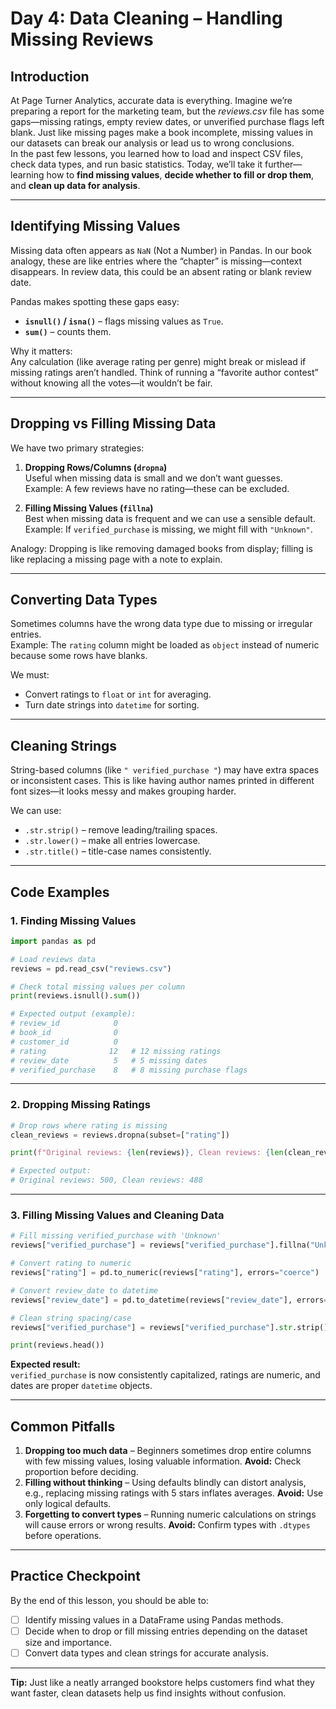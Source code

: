 # Day 4: Data Cleaning – Handling Missing Reviews

## Introduction
At Page Turner Analytics, accurate data is everything. Imagine we’re preparing a report for the marketing team, but the *reviews.csv* file has some gaps—missing ratings, empty review dates, or unverified purchase flags left blank. Just like missing pages make a book incomplete, missing values in our datasets can break our analysis or lead us to wrong conclusions.  
In the past few lessons, you learned how to load and inspect CSV files, check data types, and run basic statistics. Today, we’ll take it further—learning how to **find missing values**, **decide whether to fill or drop them**, and **clean up data for analysis**.

---

## Identifying Missing Values
Missing data often appears as `NaN` (Not a Number) in Pandas. In our book analogy, these are like entries where the “chapter” is missing—context disappears. In review data, this could be an absent rating or blank review date.

Pandas makes spotting these gaps easy:
- **`isnull()` / `isna()`** – flags missing values as `True`.
- **`sum()`** – counts them.

Why it matters:  
Any calculation (like average rating per genre) might break or mislead if missing ratings aren’t handled. Think of running a “favorite author contest” without knowing all the votes—it wouldn’t be fair.

---

## Dropping vs Filling Missing Data
We have two primary strategies:

1. **Dropping Rows/Columns (`dropna`)**  
   Useful when missing data is small and we don’t want guesses.  
   Example: A few reviews have no rating—these can be excluded.

2. **Filling Missing Values (`fillna`)**  
   Best when missing data is frequent and we can use a sensible default.  
   Example: If `verified_purchase` is missing, we might fill with `"Unknown"`.

Analogy: Dropping is like removing damaged books from display; filling is like replacing a missing page with a note to explain.

---

## Converting Data Types
Sometimes columns have the wrong data type due to missing or irregular entries.  
Example: The `rating` column might be loaded as `object` instead of numeric because some rows have blanks.

We must:
- Convert ratings to `float` or `int` for averaging.
- Turn date strings into `datetime` for sorting.

---

## Cleaning Strings
String-based columns (like `" verified_purchase "`) may have extra spaces or inconsistent cases. This is like having author names printed in different font sizes—it looks messy and makes grouping harder.

We can use:
- `.str.strip()` – remove leading/trailing spaces.
- `.str.lower()` – make all entries lowercase.
- `.str.title()` – title-case names consistently.

---

## Code Examples

### 1. Finding Missing Values
```python
import pandas as pd

# Load reviews data
reviews = pd.read_csv("reviews.csv")

# Check total missing values per column
print(reviews.isnull().sum())

# Expected output (example):
# review_id            0
# book_id              0
# customer_id          0
# rating              12   # 12 missing ratings
# review_date          5   # 5 missing dates
# verified_purchase    8   # 8 missing purchase flags
```

---

### 2. Dropping Missing Ratings
```python
# Drop rows where rating is missing
clean_reviews = reviews.dropna(subset=["rating"])

print(f"Original reviews: {len(reviews)}, Clean reviews: {len(clean_reviews)}")

# Expected output:
# Original reviews: 500, Clean reviews: 488
```

---

### 3. Filling Missing Values and Cleaning Data
```python
# Fill missing verified_purchase with 'Unknown'
reviews["verified_purchase"] = reviews["verified_purchase"].fillna("Unknown")

# Convert rating to numeric
reviews["rating"] = pd.to_numeric(reviews["rating"], errors="coerce")

# Convert review_date to datetime
reviews["review_date"] = pd.to_datetime(reviews["review_date"], errors="coerce")

# Clean string spacing/case
reviews["verified_purchase"] = reviews["verified_purchase"].str.strip().str.title()

print(reviews.head())
```
**Expected result:**  
`verified_purchase` is now consistently capitalized, ratings are numeric, and dates are proper `datetime` objects.

---

## Common Pitfalls
1. **Dropping too much data** – Beginners sometimes drop entire columns with few missing values, losing valuable information. **Avoid:** Check proportion before deciding.
2. **Filling without thinking** – Using defaults blindly can distort analysis, e.g., replacing missing ratings with 5 stars inflates averages. **Avoid:** Use only logical defaults.
3. **Forgetting to convert types** – Running numeric calculations on strings will cause errors or wrong results. **Avoid:** Confirm types with `.dtypes` before operations.

---

## Practice Checkpoint
By the end of this lesson, you should be able to:
- [ ] Identify missing values in a DataFrame using Pandas methods.
- [ ] Decide when to drop or fill missing entries depending on the dataset size and importance.
- [ ] Convert data types and clean strings for accurate analysis.

---
**Tip:** Just like a neatly arranged bookstore helps customers find what they want faster, clean datasets help us find insights without confusion.